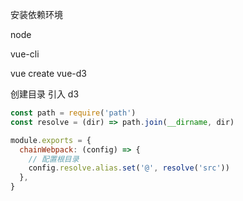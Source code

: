安装依赖环境

node

vue-cli

vue create vue-d3

创建目录
引入 d3

```javascript
const path = require('path')
const resolve = (dir) => path.join(__dirname, dir)

module.exports = {
  chainWebpack: (config) => {
    // 配置根目录
    config.resolve.alias.set('@', resolve('src'))
  },
}
```
